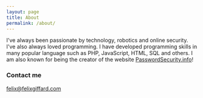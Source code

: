 ```yaml
---
layout: page
title: About
permalink: /about/
---
```


I've always been passionate by technology, robotics and online security. I've also always loved programming. I have developed programming skills in many popular language such as PHP, JavaScript, HTML, SQL and others. I am also known for being the creator of the website [PasswordSecurity.info](https://passwordsecurity.info)!

### Contact me

[felix@felixgiffard.com](mailto:felix@felixgiffard.com)
